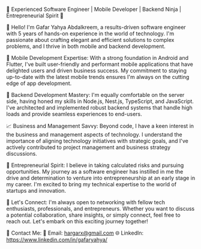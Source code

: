 🚀 Experienced Software Engineer | Mobile Developer | Backend Ninja | Entrepreneurial Spirit 🚀

👋 Hello! I'm Gafar Yahya Abdalkreem, a results-driven software engineer with 5 years of hands-on experience in the world of technology. I'm passionate about crafting elegant and efficient solutions to complex problems, and I thrive in both mobile and backend development.

📱 Mobile Development Expertise:
With a strong foundation in Android and Flutter, I've built user-friendly and performant mobile applications that have delighted users and driven business success. My commitment to staying up-to-date with the latest mobile trends ensures I'm always on the cutting edge of app development.

💼 Backend Development Mastery:
I'm equally comfortable on the server side, having honed my skills in Node.js, Nest.js, TypeScript, and JavaScript. I've architected and implemented robust backend systems that handle high loads and provide seamless experiences to end-users.

📈 Business and Management Savvy:
Beyond code, I have a keen interest in the business and management aspects of technology. I understand the importance of aligning technology initiatives with strategic goals, and I've actively contributed to project management and business strategy discussions.

🌱 Entrepreneurial Spirit:
I believe in taking calculated risks and pursuing opportunities. My journey as a software engineer has instilled in me the drive and determination to venture into entrepreneurship at an early stage in my career. I'm excited to bring my technical expertise to the world of startups and innovation.

🤝 Let's Connect:
I'm always open to networking with fellow tech enthusiasts, professionals, and entrepreneurs. Whether you want to discuss a potential collaboration, share insights, or simply connect, feel free to reach out. Let's embark on this exciting journey together!

📧 Contact Me:
📩 Email: hargarx@gmail.com
🌐 LinkedIn: https://www.linkedin.com/in/gafaryahya/
